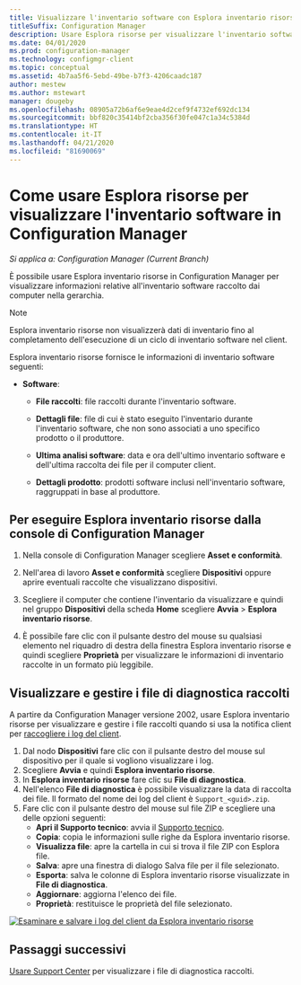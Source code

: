 ```yaml
---
title: Visualizzare l'inventario software con Esplora inventario risorse
titleSuffix: Configuration Manager
description: Usare Esplora risorse per visualizzare l'inventario software in Configuration Manager.
ms.date: 04/01/2020
ms.prod: configuration-manager
ms.technology: configmgr-client
ms.topic: conceptual
ms.assetid: 4b7aa5f6-5ebd-49be-b7f3-4206caadc187
author: mestew
ms.author: mstewart
manager: dougeby
ms.openlocfilehash: 08905a72b6af6e9eae4d2cef9f4732ef692dc134
ms.sourcegitcommit: bbf820c35414bf2cba356f30fe047c1a34c5384d
ms.translationtype: HT
ms.contentlocale: it-IT
ms.lasthandoff: 04/21/2020
ms.locfileid: "81690069"
---
```

# <a name="how-to-use-resource-explorer-to-view-software-inventory-in-configuration-manager"></a>Come usare Esplora risorse per visualizzare l'inventario software in Configuration Manager

*Si applica a: Configuration Manager (Current Branch)*

È possibile usare Esplora inventario risorse in Configuration Manager per visualizzare informazioni relative all'inventario software raccolto dai computer nella gerarchia.  

> [!NOTE]  
>  Esplora inventario risorse non visualizzerà dati di inventario fino al completamento dell'esecuzione di un ciclo di inventario software nel client.  

 Esplora inventario risorse fornisce le informazioni di inventario software seguenti:  

-   **Software**:  

    -   **File raccolti**: file raccolti durante l'inventario software.  

    -   **Dettagli file**: file di cui è stato eseguito l'inventario durante l'inventario software, che non sono associati a uno specifico prodotto o il produttore.  

    -   **Ultima analisi software**: data e ora dell'ultimo inventario software e dell'ultima raccolta dei file per il computer client.  

    -   **Dettagli prodotto**: prodotti software inclusi nell'inventario software, raggruppati in base al produttore.  

## <a name="to-run-resource-explorer-from-the-configuration-manager-console"></a>Per eseguire Esplora inventario risorse dalla console di Configuration Manager  

1.  Nella console di Configuration Manager scegliere **Asset e conformità**.

2.  Nell'area di lavoro **Asset e conformità** scegliere **Dispositivi** oppure aprire eventuali raccolte che visualizzano dispositivi.  

3.  Scegliere il computer che contiene l'inventario da visualizzare e quindi nel gruppo **Dispositivi** della scheda **Home** scegliere **Avvia** > **Esplora inventario risorse**.

4.  È possibile fare clic con il pulsante destro del mouse su qualsiasi elemento nel riquadro di destra della finestra Esplora inventario risorse e quindi scegliere **Proprietà** per visualizzare le informazioni di inventario raccolte in un formato più leggibile.  
 
## <a name="view-and-manage-collected-diagnostic-files"></a><a name="bkmk_diag"> </a> Visualizzare e gestire i file di diagnostica raccolti

A partire da Configuration Manager versione 2002, usare Esplora inventario risorse per visualizzare e gestire i file raccolti quando si usa la notifica client per [raccogliere i log del client](../client-notification.md#client-diagnostics). 

1. Dal nodo **Dispositivi** fare clic con il pulsante destro del mouse sul dispositivo per il quale si vogliono visualizzare i log.
1. Scegliere **Avvia** e quindi **Esplora inventario risorse**.
1. In **Esplora inventario risorse** fare clic su **File di diagnostica**.
1. Nell'elenco **File di diagnostica** è possibile visualizzare la data di raccolta dei file. Il formato del nome dei log del client è `Support_<guid>.zip`.
1. Fare clic con il pulsante destro del mouse sul file ZIP e scegliere una delle opzioni seguenti:
    - **Apri il Supporto tecnico**: avvia il [Supporto tecnico](../../../support/support-center.md).
    - **Copia**: copia le informazioni sulle righe da Esplora inventario risorse.
    - **Visualizza file**: apre la cartella in cui si trova il file ZIP con Esplora file.
    - **Salva**: apre una finestra di dialogo Salva file per il file selezionato.
    - **Esporta**: salva le colonne di Esplora inventario risorse visualizzate in **File di diagnostica**.
    - **Aggiornare**: aggiorna l'elenco dei file.
    - **Proprietà**: restituisce le proprietà del file selezionato. 

[![Esaminare e salvare i log del client da Esplora inventario risorse](./../media/4226618-view-collected-client-logs.png)](./../media/4226618-view-collected-client-logs.png#lightbox)

## <a name="next-steps"></a>Passaggi successivi

[Usare Support Center](../../../support/support-center.md) per visualizzare i file di diagnostica raccolti.
